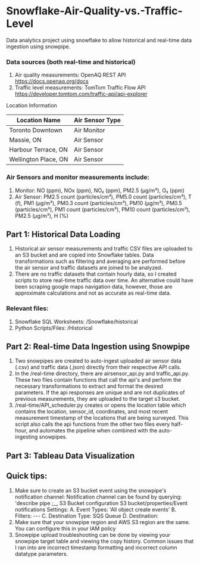 # Snowflake-Air-Quality-vs.-Traffic-Level
Data analytics project using snowflake to allow historical and real-time data ingestion using snowpipe.

### Data sources (both real-time and historical)
1. Air quality measurements: OpenAQ REST API
https://docs.openaq.org/docs
2. Traffic level measurements: TomTom Traffic Flow API
https://developer.tomtom.com/traffic-api/api-explorer

Location Information

| Location Name | Air Sensor Type |
| ------------- | ------------- |
| Toronto Downtown  | Air Monitor  | 
| Massie, ON  | Air Sensor  | 
| Harbour Terrace, ON  | Air Sensor  |
| Wellington Place, ON | Air Sensor  | 

### Air Sensors and monitor measurements include: 
1. Monitor: NO (ppm), NOx (ppm), NO₂ (ppm), PM2.5 (µg/m³), O₃ (ppm)
2. Air Sensor: PM2.5 count (particles/cm³), PM5.0 count (particles/cm³), T (f), PM1 (µg/m³), PM0.3 count (particles/cm³), PM10 (µg/m³), PM0.5 (particles/cm³), PM1 count (particles/cm³), PM10 count (particles/cm³), PM2.5 (µg/m³), H (%)

## Part 1: Historical Data Loading

1. Historical air sensor measurements and traffic CSV files are uploaded to an S3 bucket and are copied into Snowflake tables. Data transformations such as filtering and averaging are performed before the air sensor and traffic datasets are joined to be analyzed.
2. There are no traffic datasets that contain hourly data, so I created scripts to store real-time traffic data over time. An alternative could have been scraping google maps navigation data, however, those are approximate calculations and not as accurate as real-time data.

### Relevant files: 
1. Snowflake SQL Worksheets: /Snowflake/historical
2. Python Scripts/Files: /Historical

## Part 2: Real-time Data Ingestion using Snowpipe

1. Two snowpipes are created to auto-ingest uploaded air sensor data (.csv) and traffic data (.json) directly from their respective API calls.
2. In the /real-time directory, there are airsensor_api.py and traffic_api.py. These two files contain functions that call the api's and perform the necessary transformations to extract and format the desired parameters. If the api responses are unique and are not duplicates of previous measurements, they are uploaded to the target s3 bucket.
3. /real-time/API_scheduler.py creates or opens the location table which contains the location, sensor_id, coordinates, and most recent measurement timestamp of the locations that are being surveyed. This script also calls the api functions from the other two files every half-hour, and automates the pipeline when combined with the auto-ingesting snowpipes.

## Part 3: Tableau Data Visualization

## Quick tips:
1. Make sure to create an S3 bucket event using the snowpipe's notification channel:
   Notification channel can be found by querying: 'describe pipe <pipe name>;__
S3 Bucket configuration
   S3 bucket/properties/Event notifications
   Settings:
   A. Event Types: 'All object create events'
   B. Filters: ---
   C. Destination Type: SQS Queue
   D. Destination: <notification channel>
3. Make sure that your snowpipe region and AWS S3 region are the same. You can configure this in your IAM policy
4. Snowpipe upload troubleshooting can be done by viewing your snowpipe target table and viewing the copy history. Common issues that I ran into are incorrect timestamp formatting and incorrect column datatype parameters.

   
